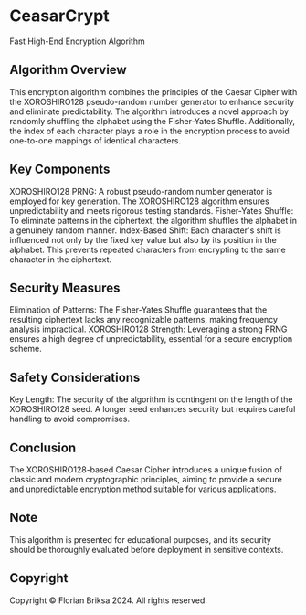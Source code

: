 # CeasarCrypt
Fast High-End Encryption Algorithm

## Algorithm Overview

This encryption algorithm combines the principles of the Caesar Cipher with the XOROSHIRO128 pseudo-random number generator to enhance security and eliminate predictability. The algorithm introduces a novel approach by randomly shuffling the alphabet using the Fisher-Yates Shuffle. Additionally, the index of each character plays a role in the encryption process to avoid one-to-one mappings of identical characters.

## Key Components

XOROSHIRO128 PRNG: A robust pseudo-random number generator is employed for key generation. The XOROSHIRO128 algorithm ensures unpredictability and meets rigorous testing standards.
Fisher-Yates Shuffle: To eliminate patterns in the ciphertext, the algorithm shuffles the alphabet in a genuinely random manner.
Index-Based Shift: Each character's shift is influenced not only by the fixed key value but also by its position in the alphabet. This prevents repeated characters from encrypting to the same character in the ciphertext.

## Security Measures

Elimination of Patterns: The Fisher-Yates Shuffle guarantees that the resulting ciphertext lacks any recognizable patterns, making frequency analysis impractical.
XOROSHIRO128 Strength: Leveraging a strong PRNG ensures a high degree of unpredictability, essential for a secure encryption scheme.

## Safety Considerations

Key Length: The security of the algorithm is contingent on the length of the XOROSHIRO128 seed. A longer seed enhances security but requires careful handling to avoid compromises.
## Conclusion
The XOROSHIRO128-based Caesar Cipher introduces a unique fusion of classic and modern cryptographic principles, aiming to provide a secure and unpredictable encryption method suitable for various applications.

## Note
This algorithm is presented for educational purposes, and its security should be thoroughly evaluated before deployment in sensitive contexts.

## Copyright

Copyright © Florian Briksa 2024. All rights reserved.
